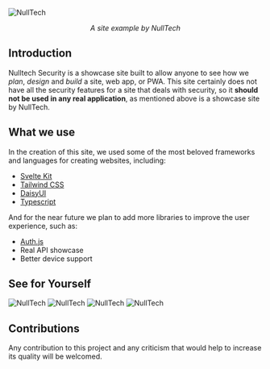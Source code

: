 ![NullTech](https://nulltechshowcase.vercel.app/img/NullTech.svg)

<p align="center"><i>A site example by NullTech</i></p>

## Introduction
Nulltech Security is a showcase site built to allow anyone to see how we *plan*, *design* and *build* a site, web app, or PWA.
This site certainly does not have all the security features for a site that deals with security, so it **should not be used in any real application**, as mentioned above is a showcase site by NullTech.

## What we use
In the creation of this site, we used some of the most beloved frameworks and languages for creating websites, including:
* [Svelte Kit](https://kit.svelte.dev/)
* [Tailwind CSS](https://tailwindcss.com/)
* [DaisyUI](https://daisyui.com/)
* [Typescript](https://www.typescriptlang.org/)

And for the near future we plan to add more libraries to improve the user experience, such as:
 * [Auth.js](https://authjs.dev/)
 * Real API showcase
 * Better device support

## See for Yourself

![NullTech](https://nulltechshowcase.vercel.app/siteImages/login.png)
![NullTech](https://nulltechshowcase.vercel.app/siteImages/dashboard.png)
![NullTech](https://nulltechshowcase.vercel.app/siteImages/reports.png)
![NullTech](https://nulltechshowcase.vercel.app/siteImages/users.png)

## Contributions
Any contribution to this project and any criticism that would help to increase its quality will be welcomed.
